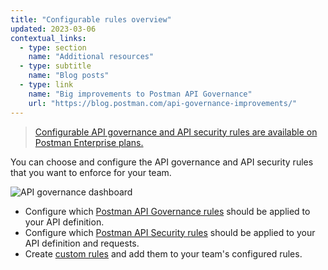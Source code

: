 ```yaml
---
title: "Configurable rules overview"
updated: 2023-03-06
contextual_links:
  - type: section
    name: "Additional resources"
  - type: subtitle
    name: "Blog posts"
  - type: link
    name: "Big improvements to Postman API Governance"
    url: "https://blog.postman.com/api-governance-improvements/"
---
```


> [Configurable API governance and API security rules are available on Postman Enterprise plans.](https://www.postman.com/pricing)

You can choose and configure the API governance and API security rules that you want to enforce for your team.

<img alt="API governance dashboard" src="https://assets.postman.com/postman-docs/api-governance-dashboard-10.12.0.jpg"/>

* Configure which [Postman API Governance rules](/docs/api-governance/configurable-rules/configuring-api-governance-rules/) should be applied to your API definition.
* Configure which [Postman API Security rules](/docs/api-governance/configurable-rules/configuring-api-security-rules/) should be applied to your API definition and requests.
* Create [custom rules](/docs/api-governance/configurable-rules/spectral/) and add them to your team's configured rules.
